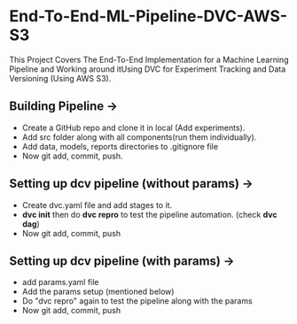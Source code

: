 # End-To-End-ML-Pipeline-DVC-AWS-S3

This Project Covers The End-To-End Implementation for a Machine Learning Pipeline and Working around itUsing DVC for Experiment Tracking and Data Versioning (Using AWS S3).

## Building Pipeline ->

- Create a GitHub repo and clone it in local (Add experiments).
- Add src folder along with all components(run them individually).
- Add data, models, reports directories to .gitignore file
- Now git add, commit, push.

## Setting up dcv pipeline (without params) ->

- Create dvc.yaml file and add stages to it.
- **dvc init** then do **dvc repro** to test the pipeline automation. (check **dvc dag**)
- Now git add, commit, push

## Setting up dcv pipeline (with params) ->

- add params.yaml file
- Add the params setup (mentioned below)
- Do "dvc repro" again to test the pipeline along with the params
- Now git add, commit, push
